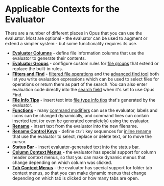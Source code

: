 # Applicable Contexts for the Evaluator

There are a number of different places in Opus that you can use the evaluator. Most are optional - the evaluator can be used to augment or extend a simpler system - but some functionality requires its use.

- **[Evaluator Columns](/Manual/evaluator/applicable_contexts/evaluator_columns.md)** - define file information columns that use the evaluator to generate their contents.
- **[Evaluator Groups](/Manual/evaluator/applicable_contexts/evaluator_groups.md)** - configure custom rules for [file groups](/Manual/basic_concepts/sorting_and_grouping/RAEDME.md) that extend or replace the built-in rules.
- **[Filters and Find](/Manual/evaluator/applicable_contexts/filters_and_find.md)** - [filtered file operations](/Manual/file_operations/copying_moving_and_deleting_files/filtered_operations/RAEDME.md) and the [advanced find tool](/Manual/basic_concepts/searching_and_filtering/find_files/advanced_find/RAEDME.md) both let you write evaluation expressions which can be used to select files for operations or return them as part of the search. You can also enter evaluation code directly into the [search field](/Manual/basic_concepts/searching_and_filtering/windows_search.md) when it's set to use Opus Find.
- **[File Info Tips](/Manual/evaluator/applicable_contexts/file_info_tips.md)** - insert text into [file type info tips](/Manual/file_types/filetype_editor/info_tip.md) that's generated by the evaluator.
- **[Functions](/Manual/evaluator/applicable_contexts/functions/RAEDME.md)** - many [command modifiers](/Manual/reference/command_reference/command_modifier_reference.md) can use the evaluator, labels and icons can be changed dynamically, and command lines can contain inserted text (or even be generated completely) using the evaluator.
- **[Rename](/Manual/evaluator/applicable_contexts/rename.md)** - insert text from the evaluator into the new filename.
- **[Rename Control Keys](/Manual/evaluator/applicable_contexts/rename_control_keys.md)** - define `Ctrl` key sequences for [inline rename](/Manual/file_operations/renaming_files/inline_rename.md) that use the evaluator to select, replace or delete text, or to move the cursor.
- **[Status Bar](/Manual/evaluator/applicable_contexts/status_bar.md)** - insert evaluator-generated text into the status bar.
- **[Column Context Menus](/Manual/evaluator/applicable_contexts/column_context_menus.md)** - the evaluator has special support for column header context menus, so that you can make dynamic menus that change depending on which column was clicked.
- **[Tab Context Menus](/Manual/evaluator/applicable_contexts/tab_context_menus.md)** - the evaluator has special support for folder tab context menus, so that you can make dynamic menus that change depending on which tab is clicked or how many tabs are open.
